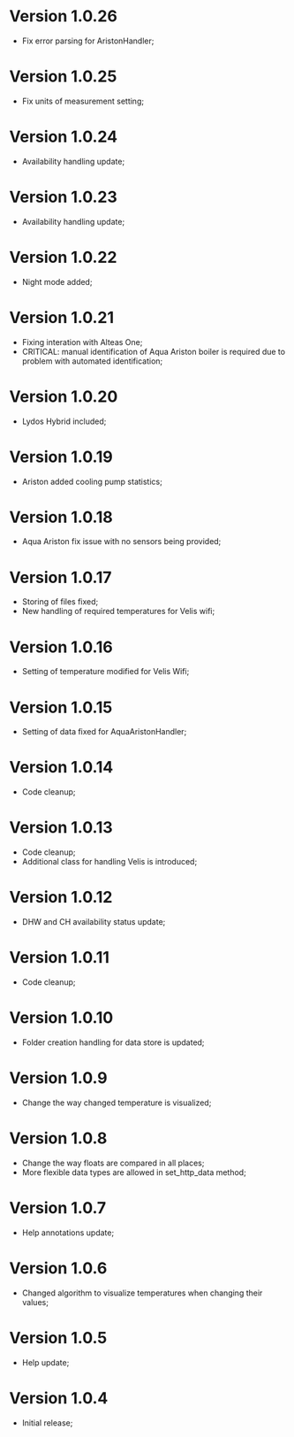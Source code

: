 # Version 1.0.26
- Fix error parsing for AristonHandler;

# Version 1.0.25
- Fix units of measurement setting;

# Version 1.0.24
- Availability handling update;

# Version 1.0.23
- Availability handling update;

# Version 1.0.22
- Night mode added;

# Version 1.0.21
- Fixing interation with Alteas One;
- CRITICAL: manual identification of Aqua Ariston boiler is required due to problem with automated identification;

# Version 1.0.20
- Lydos Hybrid included;

# Version 1.0.19
- Ariston added cooling pump statistics;

# Version 1.0.18
- Aqua Ariston fix issue with no sensors being provided;

# Version 1.0.17
- Storing of files fixed;
- New handling of required temperatures for Velis wifi;

# Version 1.0.16
- Setting of temperature modified for Velis Wifi;

# Version 1.0.15
- Setting of data fixed for AquaAristonHandler;

# Version 1.0.14
- Code cleanup;

# Version 1.0.13
- Code cleanup;
- Additional class for handling Velis is introduced;

# Version 1.0.12
- DHW and CH availability status update;

# Version 1.0.11
- Code cleanup;

# Version 1.0.10
- Folder creation handling for data store is updated;

# Version 1.0.9
- Change the way changed temperature is visualized;

# Version 1.0.8
- Change the way floats are compared in all places;
- More flexible data types are allowed in set_http_data method;

# Version 1.0.7
- Help annotations update;

# Version 1.0.6
- Changed algorithm to visualize temperatures when changing their values;

# Version 1.0.5
- Help update;

# Version 1.0.4
- Initial release;
